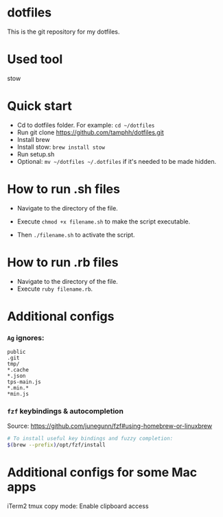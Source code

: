 # dotfiles
This is the git repository for my dotfiles.

# Used tool
stow

# Quick start
- Cd to dotfiles folder. For example: ```cd ~/dotfiles```
- Run git clone https://github.com/tamphh/dotfiles.git
- Install brew
- Install stow: ```brew install stow```
- Run setup.sh
- Optional: ```mv ~/dotfiles ~/.dotfiles``` if it's needed to be made hidden.

# How to run .sh files
- Navigate to the directory of the file. 

- Execute ```chmod +x filename.sh``` to make the script executable. 

- Then ```./filename.sh``` to activate the script.

# How to run .rb files
- Navigate to the directory of the file. 
- Execute ```ruby filename.rb```.

# Additional configs
### ```Ag``` ignores:
  ```node_modules
  public
  .git
  tmp/
  *.cache
  *.json
  tps-main.js
  *.min.*
  *min.js
  ```

### ```fzf``` keybindings & autocompletion
Source: https://github.com/junegunn/fzf#using-homebrew-or-linuxbrew
```sh
# To install useful key bindings and fuzzy completion:
$(brew --prefix)/opt/fzf/install
```
# Additional configs for some Mac apps
iTerm2 tmux copy mode: Enable clipboard access 
